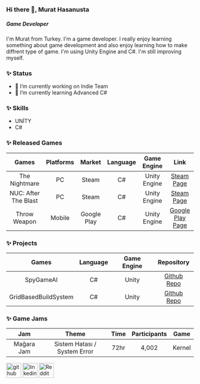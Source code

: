 ### Hi there 👋, Murat Hasanusta
##### Game Developer
I'm Murat from Turkey. I'm a game developer. I really enjoy learning something about game development and also enjoy learning how to make diffrent type of game. I'm using Unity Engine and C#. I'm still improving myself.


### ✨ Status
- 🔭 I’m currently working on Indie Team
- 🌱 I’m currently learning Advanced C# 


### ✨ Skills
* UNİTY <br>
* C#


### ✨ Released Games

Games | Platforms | Market | Language | Game Engine | Link
:------------: | :-------------:  | :-------------: | :------------: | :-------------: | :-------------:
The Nightmare | PC | Steam | C# | Unity Engine | <a href = "https://store.steampowered.com/app/1372550/The_Nightmare/?beta=0"> Steam Page </a> 
NUC: After The Blast | PC | Steam | C# | Unity Engine | <a href = "https://store.steampowered.com/app/1595410/NUC_After_The_Blast/"> Steam Page </a> 
Throw Weapon | Mobile | Google Play | C# | Unity Engine | <a href = "https://play.google.com/store/apps/details?id=com.LeakageGames.ThrowaWeapon&gl=TR"> Google Play Page </a> 


### ✨ Projects

Games | Language | Game Engine | Repository
:------------: | :-------------:  | :-------------: | :------------:
SpyGameAI | C# | Unity | <a href = "https://github.com/Calquter/SpyGameAI">Github Repo</a>
GridBasedBuildSystem| C# | Unity | <a href = "https://github.com/Calquter/GridBasedBuildSystem">Github Repo</a>


### ✨ Game Jams

Jam | Theme | Time | Participants | Game
:------------: | :-------------: | :-------------:  | :-------------: | :------------:
Mağara Jam | Sistem Hatası / System Error | 72hr  | 4,002 | Kernel


[<img src='https://cdn.jsdelivr.net/npm/simple-icons@3.0.1/icons/github.svg' alt='github' height='40'>](https://github.com/Calquter)  [<img src='https://cdn.jsdelivr.net/npm/simple-icons@3.0.1/icons/linkedin.svg' alt='linkedin' height='40'>](https://www.linkedin.com/in/murat-hasanusta-885b511b7/)  [<img src='https://cdn.jsdelivr.net/npm/simple-icons@3.0.1/icons/reddit.svg' alt='Reddit' height='40'>](https://www.reddit.com/user/Calquter)  


